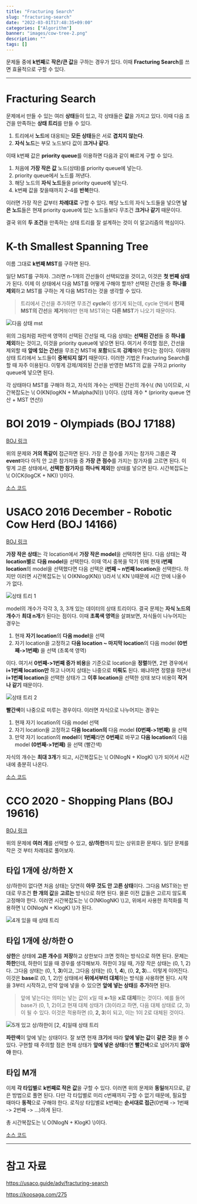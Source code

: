 ```yaml
---
title: "Fracturing Search"
slug: "fracturing-search"
date: "2022-03-01T17:48:35+09:00"
categories: ["Algorithm"]
banner: "images/cow-tree-2.png"
description: ""
tags: []
---
```


문제들 중에 **k번째**로 **작은/큰 값**을 구하는 경우가 있다. 이때 **Fracturing Search**를 쓰면 효율적으로 구할 수 있다.

-----

# Fracturing Search

문제에서 만들 수 있는 여러 **상태**들이 있고, 각 상태들은 **값**을 가지고 있다. 이때 다음 조건을 만족하는 **상태 트리**를 만들 수 있다.

1. 트리에서 **노드**에 대응되는 **모든 상태**들은 서로 **겹치지 않는다**.
2. **자식 노드**는 부모 노드보다 값이 **크거나 같다**.

이때 k번째 값은 **priority queue**를 이용하면 다음과 같이 빠르게 구할 수 있다.

1. 처음에 **가장 작은 값** 노드(상태)를 priority queue에 넣는다.
2. priority queue에서 노드를 꺼낸다.
3. 해당 노드의 **자식 노드**들을 priority queue에 넣는다.
4. k번째 값을 찾을때까지 2-4를 **반복**한다.

이러면 가장 작은 값부터 **차례대로** 구할 수 있다. 해당 노드의 자식 노드들을 넣으면 **남은 노드**들은 현재 priority queue에 있는 노드들보다 무조건 **크거나 같기** 때문이다.

결국 위의 **두 조건**을 만족하는 상태 트리를 잘 설계하는 것이 이 알고리즘의 핵심이다.

# K-th Smallest Spanning Tree

이름 그대로 **k번째 MST**를 구하면 된다.

일단 MST를 구하자. 그러면 n-1개의 간선들이 선택되었을 것이고, 이것은 **첫 번째 상태**가 된다.
이제 이 상태에서 다음 MST를 어떻게 구해야 할까? 선택된 간선들 중 **하나를 제외**하고 MST를 구하는 게 다음 MST라는 것을 생각할 수 있다.

> 트리에서 간선을 추가하면 무조건 **cycle**이 생기게 되는데, cycle 안에서 **현재 MST의 간선**을 **제거**해야만 현재 MST와는 **다른 MST**가 나오기 때문이다.

![다음 상태 mst](images/mst-next-state.png)

위의 그림처럼 파란색 영역이 선택된 간선일 때, 다음 상태는 **선택된 간선**들 중 **하나를 제외**하는 것이고, 이것을 priority queue에 넣으면 된다.
여기서 주의할 점은, 간선을 제외할 때 **앞에 있는 간선**을 무조건 MST에 **포함**되도록 **강제**해야 한다는 점이다. 이래야 상태 트리에서 노드들이 **중복되지 않기** 때문이다. 이러한 기법은 Fracturing Search를 할 때 자주 이용된다.
이렇게 강제/제외된 간선을 반영한 MST의 값을 구하고 priority queue에 넣으면 된다.

각 상태마다 MST를 구해야 하고, 자식의 개수는 선택된 간선의 개수\\( (N) \\)이므로, 시간복잡도는 \\( O(KN(logKN + M\alpha(N))) \\)이다. (상태 개수 * (priority queue 연산 + MST 연산))

# BOI 2019 - Olympiads (BOJ 17188)

[BOJ 링크](https://www.acmicpc.net/problem/17188)

위의 문제와 **거의 똑같이** 접근하면 된다. 가장 큰 점수를 가지는 참가자 그룹은 **각 event**마다 아직 안 고른 참가자들 중 **가장 큰 점수**를 가지는 참가자를 고르면 된다. 이렇게 고른 상태에서, **선택한 참가자**를 **하나씩 제외**한 상태를 넣으면 된다. 시간복잡도는 \\( O(CK(logCK + NK)) \\)이다.

[소스 코드](https://github.com/Cube219/PS/blob/main/BOJ/17000%7E18000/17188%20-%20Olympiads.cpp)

# USACO 2016 December - Robotic Cow Herd (BOJ 14166)

[BOJ 링크](https://www.acmicpc.net/problem/14166)

**가장 작은 상태**는 각 location에서 **가장 작은 model**을 선택하면 된다. 다음 상태는 **각 location별**로 **다음 model**을 선택한다. 이때 역시 중복을 막기 위해 현재 **i번째 location**의 model을 선택했다면 다음 선택은 **i번째 ~ n번째 location**을 선택한다. 하지만 이러면 시간복잡도는 \\( O(KNlog(KN)) \\)라서 \\( KN \\)때문에 시간 안에 나올수가 없다.

![상태 트리 1](images/cow-tree-1.png)

model의 개수가 각각 3, 3, 3개 있는 데이터의 상태 트리이다. 결국 문제는 **자식 노드의 개수**가 **최대 n개**가 된다는 점이다. 이때 **초록색 영역**을 살펴보면, 자식들이 나누어지는 경우는

1. 현재 **자기 location**의 **다음 model**을 선택
2. 자기 location을 고정하고 **다음 location ~ 마지막 location**의 다음 model **(0번째->1번째)** 을 선택 (초록색 영역)

이다. 여기서 **0번째->1번째 증가 비용**을 기준으로 location을 **정렬**하면, 2번 경우에서 **i+1번째 location만** 하고 나머지 상태는 나중으로 **미뤄도** 된다. 왜냐하면 정렬을 하면서 **i+1번째 location**을 선택한 상태가 그 **이후 location**을 선택한 상태 보다 비용이 **작거나 같기** 때문이다.

![상태 트리 2](images/cow-tree-2.png)

**빨간색**이 나중으로 미루는 경우이다. 이러면 자식으로 나누어지는 경우는

1. 현재 자기 location의 다음 model 선택
2. 자기 location을 고정하고 **다음 location의** 다음 model **(0번째->1번째)** 을 선택
3. 만약 자기 location의 **model**이 **1번째**라면 **0번째**로 바꾸고 **다음 location**의 다음 model **(0번째->1번째)** 을 선택 (빨간색)

자식의 개수는 **최대 3개**가 되고, 시간복잡도는 \\( O(NlogN + KlogK) \\)가 되어서 시간 내에 충분히 나온다.

[소스 코드](https://github.com/Cube219/PS/blob/main/BOJ/14000~15000/14166%20-%20Robotic%20Cow%20Herd(priority_queue).cpp)

# CCO 2020 - Shopping Plans (BOJ 19616)

[BOJ 링크](https://www.acmicpc.net/problem/19616)

위의 문제에 **여러 개**를 선택할 수 있고, **상/하한**까지 있는 상위호환 문제다. 일단 문제를 작은 것 부터 차례대로 풀어보자.

## 타입 1개에 상/하한 X

상/하한이 없다면 처음 상태는 당연히 **아무 것도 안 고른 상태**이다. 그다음 MST와는 반대로 무조건 **한 개의 값**을 **고르는** 방식으로 하면 된다. 물론 이전 값들은 고르지 않도록 고정해야 한다. 이러면 시간복잡도는 \\( O(NKlogNK) \\)고, 위에서 사용한 최적화를 적용하면 \\( O(NlogN + KlogK) \\)가 된다.

![4개 있을 때 상태 트리](images/no-bound.png)

## 타입 1개에 상/하한 O

**상한**은 상태에 **고른 개수**를 **저장**하고 상한보다 크면 컷하는 방식으로 하면 된다.
문제는 **하한**인데, 하한이 있을 때 경우를 생각해보자. 하한이 3일 때, 가장 작은 상태는 (0, 1, 2)다. 그다음 상태는 (0, 1, **3**)이고, 그다음 상태는 (0, 1, **4**), (0, **2, 3**)... 이렇게 이어진다. 이것은 **base**로 (0, 1, 2)인 상태에서 **뒤에서부터 대체**하는 방식을 사용하면 된다. 시작을 3부터 시작하고, 만약 앞에 넣을 수 있으면 **앞에 넣는 상태**를 **추가**하면 된다.

> 앞에 넣는다는 의미는 넣는 값이 x일 때 **x-1**을 **x로 대체**하는 것이다. 예를 들어 base가 (0, 1, 2)이고 현재 대체 상태가 (3)이라고 하면, 다음 대체 상태로 (2, 3)이 될 수 있다. 이것은 적용하면 (0, **2, 3**)이 되고, 이는 1이 2로 대체된 것이다.

![5개 있고 상/하한이 [2, 4]일때 상태 트리](images/has-bound.png)

**파란색**이 앞에 넣는 상태이다. 잘 보면 현재 **크기**에 따라 **앞에 넣는 값**이 **같은 것**을 볼 수 있다. 구현할 때 주의할 점은 현재 상태가 **앞에 넣은 상태**라면 **빨간색**으로 넘어가지 **않아야** 한다.

## 타입 M개

이제 **각 타입별**로 **k번째로 작은 값**을 구할 수 있다. 이러면 위의 문제와 **동일**해지므로, 같은 방법으로 풀면 된다. 다만 각 타입별로 미리 c번째까지 구할 수 없기 때문에, 필요할 때마다 **동적**으로 구해야 한다. 로직상 타입별로 k번째는 **순서대로 접근**(0번째 -> 1번째 -> 2번째 -> ...)하게 된다.

총 시간복잡도는 \\( O(NlogN + KlogK) \\)이다.

[소스 코드](https://github.com/Cube219/PS/blob/main/BOJ/19000~20000/19616%20-%20Shopping%20Plans.cpp)

-----

# 참고 자료

<https://usaco.guide/adv/fracturing-search>

<https://koosaga.com/275>
